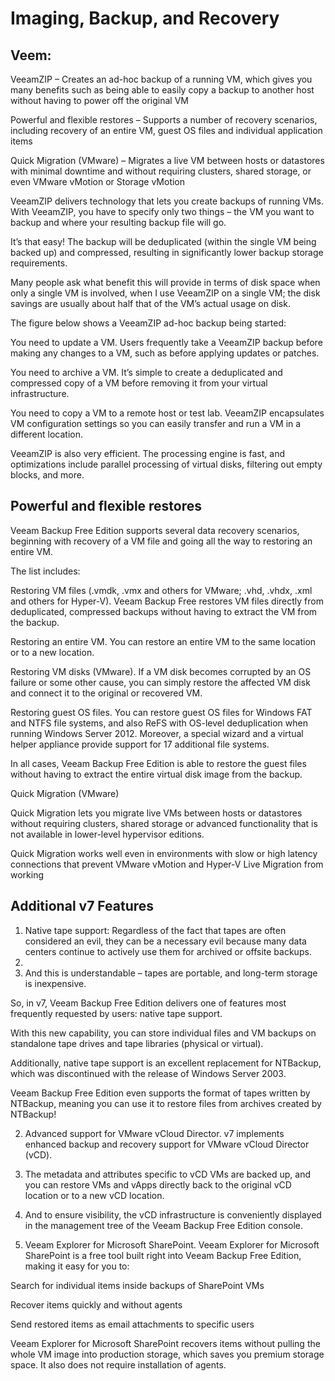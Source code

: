 # Imaging, Backup, and Recovery

## Veem:

VeeamZIP – Creates an ad-hoc backup of a running VM, which gives you many benefits such as being able to easily copy a backup to another host without having to power off the original VM

Powerful and flexible restores – Supports a number of recovery scenarios, including recovery of an entire VM, guest OS files and individual application items

Quick Migration (VMware) – Migrates a live VM between hosts or datastores with minimal downtime and without requiring clusters, shared storage, or even VMware vMotion or Storage vMotion

VeeamZIP delivers technology that lets you create backups of running VMs. With VeeamZIP, you have to specify only two things – the VM you want to backup and where your resulting backup file will go. 

It’s that easy! The backup will be deduplicated (within the single VM being backed up) and compressed, resulting in significantly lower backup storage requirements. 

Many people ask what benefit this will provide in terms of disk space when only a single VM is involved, when I use VeeamZIP on a single VM; the disk savings are usually about half that of the VM’s actual usage on disk.  

The figure below shows a VeeamZIP ad-hoc backup being started:

You need to update a VM. Users frequently take a VeeamZIP backup before making any changes to a VM, such as before applying updates or patches.

You need to archive a VM. It’s simple to create a deduplicated and compressed copy of a VM before removing it from your virtual infrastructure.

You need to copy a VM to a remote host or test lab. VeeamZIP encapsulates VM configuration settings so you can easily transfer and run a VM in a different location.

VeeamZIP is also very efficient. The processing engine is fast, and optimizations include parallel processing of virtual disks, filtering out empty blocks, and more.
 
 
## Powerful and flexible restores

Veeam Backup Free Edition supports several data recovery scenarios, beginning with recovery of a VM file and going all the way to restoring an entire VM. 

The list includes:

Restoring VM files (.vmdk, .vmx and others for VMware; .vhd, .vhdx, .xml and others for Hyper-V). 
Veeam Backup Free restores VM files directly from deduplicated, compressed backups without having to extract the VM from the backup.

Restoring an entire VM. You can restore an entire VM to the same location or to a new location.

Restoring VM disks (VMware). If a VM disk becomes corrupted by an OS failure or some other cause, you can simply restore the affected VM disk and connect it to the original or recovered VM.

Restoring guest OS files. You can restore guest OS files for Windows FAT and NTFS file systems, and also ReFS with OS-level deduplication when running Windows Server 2012. Moreover, a special wizard and a virtual helper appliance provide support for 17 additional file systems. 

In all cases, Veeam Backup Free Edition is able to restore the guest files without having to extract the entire virtual disk image from the backup.

Quick Migration (VMware)

Quick Migration lets you migrate live VMs between hosts or datastores without requiring clusters, shared storage or advanced functionality that is not available in lower-level hypervisor editions. 

Quick Migration works well even in environments with slow or high latency connections that prevent VMware vMotion and Hyper-V Live Migration from working
 
## Additional v7 Features

1. Native tape support: Regardless of the fact that tapes are often considered an evil, they can be a necessary evil because many data centers continue to actively use them for archived or offsite backups. 
2. 
3. And this is understandable – tapes are portable, and long-term storage is inexpensive.

So, in v7, Veeam Backup Free Edition delivers one of features most frequently requested by users: native tape support. 

With this new capability, you can store individual files and VM backups on standalone tape drives and tape libraries (physical or virtual).

Additionally, native tape support is an excellent replacement for NTBackup, which was discontinued with the release of Windows Server 2003. 

Veeam Backup Free Edition even supports the format of tapes written by NTBackup, meaning you can use it to restore files from archives created by NTBackup!


2. Advanced support for VMware vCloud Director. v7 implements enhanced backup and recovery support for VMware vCloud Director (vCD). 

3. The metadata and attributes specific to vCD VMs are backed up, and you can restore VMs and vApps directly back to the original vCD location or to a new vCD location. 

4. And to ensure visibility, the vCD infrastructure is conveniently displayed in the management tree of the Veeam Backup Free Edition console.

5. Veeam Explorer for Microsoft SharePoint. Veeam Explorer for Microsoft SharePoint is a free tool built right into Veeam Backup Free Edition, making it easy for you to:

Search for individual items inside backups of SharePoint VMs

Recover items quickly and without agents

Send restored items as email attachments to specific users

Veeam Explorer for Microsoft SharePoint recovers items without pulling the whole VM image into production storage, which saves you premium storage space.  It also does not require installation of agents. 
 
